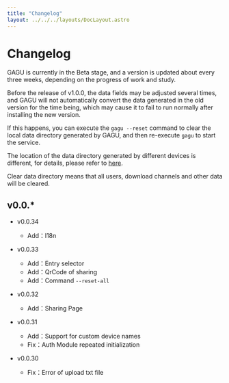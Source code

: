```yaml
---
title: "Changelog"
layout: ../../../layouts/DocLayout.astro
---
```


# Changelog

GAGU is currently in the Beta stage, and a version is updated about every three weeks, depending on the progress of work and study.

Before the release of v1.0.0, the data fields may be adjusted several times, and GAGU will not automatically convert the data generated in the old version for the time being, which may cause it to fail to run normally after installing the new version.

If this happens, you can execute the `gagu --reset` command to clear the local data directory generated by GAGU, and then re-execute `gagu` to start the service.

The location of the data directory generated by different devices is different, for details, please refer to [here](/docs/getting-started/usage#Workspace).

<div class="apply-tip">
Clear data directory means that all users, download channels and other data will be cleared.
</div>

## v0.0.*

- v0.0.34
  - Add：I18n

- v0.0.33
  - Add：Entry selector
  - Add：QrCode of sharing
  - Add：Command `--reset-all`

- v0.0.32
  - Add：Sharing Page

- v0.0.31
  - Add：Support for custom device names
  - Fix：Auth Module repeated initialization

- v0.0.30
  - Fix：Error of upload txt file 
